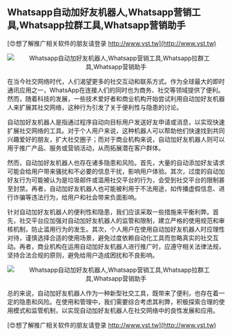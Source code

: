 ## **Whatsapp自动加好友机器人,Whatsapp营销工具,Whatsapp拉群工具,Whatsapp营销助手**

[😍想了解推广相关软件的朋友请登录 http://www.vst.tw](http://www.vst.tw)

 <center><img src="https://vst.tw/MP4/tuiguang/png/2.png" alt="Whatsapp自动加好友机器人,Whatsapp营销工具,Whatsapp拉群工具,Whatsapp营销助手"></center>

在当今社交网络时代，人们渴望更多的社交互动和联系方式。作为全球最大的即时通讯应用之一，WhatsApp在连接人们的同时也为商务、社交等领域提供了便利。然而，随着科技的发展，一些技术爱好者和商业机构开始尝试利用自动加好友机器人来扩展其社交网络，这种行为引发了关于便利性与隐患的讨论。

自动加好友机器人是指通过程序自动向目标用户发送好友申请或消息，以实现快速扩展社交网络的工具。对于个人用户来说，这种机器人可以帮助他们快速找到共同兴趣爱好的朋友，扩大社交圈子；而对于商业机构来说，自动加好友机器人则可以用于推广产品、服务或营销活动，从而拓展潜在客户群体。

然而，自动加好友机器人也存在诸多隐患和风险。首先，大量的自动添加好友请求可能会给用户带来骚扰和不必要的信息干扰，影响用户体验。其次，过度的自动加好友行为可能被认为是垃圾邮件或滥用社交平台的行为，会受到社交平台的限制甚至封禁。再者，自动加好友机器人也可能被利用于不法用途，如传播虚假信息、进行诈骗等违法行为，给用户和社会带来负面影响。

针对自动加好友机器人的便利性和隐患，我们应该采取一些措施来平衡利弊。首先，社交平台应加强对自动加好友机器人的监管和限制，建立严格的使用规范和审核机制，防止滥用行为的发生。其次，个人用户在使用自动加好友机器人时应理性对待，谨慎选择合适的使用场景，避免过度依赖自动化工具而忽略真实的社交互动。再者，商业机构在运用自动加好友机器人进行推广时，应遵守相关法律法规，坚持合法合规的原则，避免给用户造成困扰和不良影响。

 <center><img src="https://vst.tw/MP4/tuiguang/png/6.png" alt="Whatsapp自动加好友机器人,Whatsapp营销工具,Whatsapp拉群工具,Whatsapp营销助手"></center>

总的来说，自动加好友机器人作为一种新型社交工具，既带来了便利，也存在着一定的隐患和风险。在使用和管理中，我们需要综合考虑其利弊，积极探索合理的使用模式和监管机制，以实现自动加好友机器人在社交网络中的良性发展和应用。

[😍想了解推广相关软件的朋友请登录 http://www.vst.tw](http://www.vst.tw)



